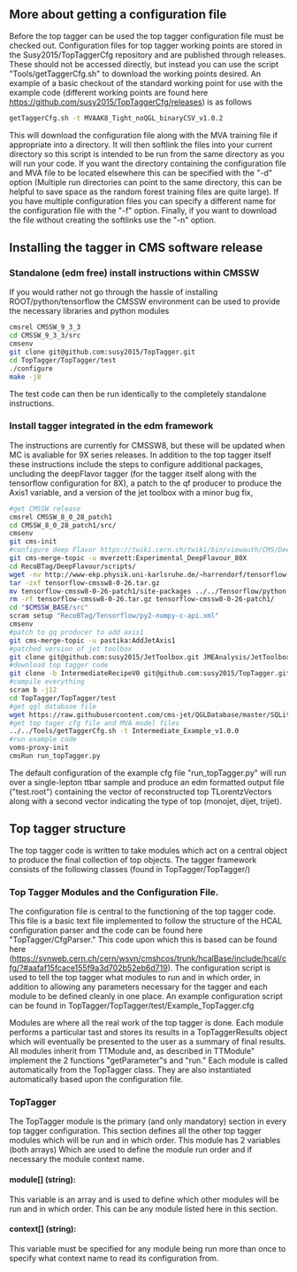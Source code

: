 

## More about getting a configuration file

Before the top tagger can be used the top tagger configuration file must be checked out.  Configuration files for top tagger working points are stored in the Susy2015/TopTaggerCfg repository and are published through releases.  These should not be accessed directly, but instead you can use the script "Tools/getTaggerCfg.sh" to download the working points desired.  An example of a basic checkout of the standard working point for use with the example code (different working points are found here https://github.com/susy2015/TopTaggerCfg/releases) is as follows

```sh
getTaggerCfg.sh -t MVAAK8_Tight_noQGL_binaryCSV_v1.0.2
```

This will download the configuration file along with the MVA training file if appropriate into a directory.  It will then softlink the files into your current directory so this script is intended to be run from the same directory as you will run your code.  If you want the directory containing the configuration file and MVA file to be located elsewhere this can be specified with the "-d" option (Multiple run directories can point to the same directory, this can be helpful to save space as the random forest training files are quite large).  If you have multiple configuration files you can specify a different name for the configuration file with the "-f" option.  Finally, if you want to download the file without creating the softlinks use the "-n" option.


## Installing the tagger in CMS software release

### Standalone (edm free) install instructions within CMSSW

If you would rather not go through the hassle of installing ROOT/python/tensorflow the CMSSW environment can be used to provide the necessary libraries and python modules 

```sh
cmsrel CMSSW_9_3_3
cd CMSSW_9_3_3/src
cmsenv
git clone git@github.com:susy2015/TopTagger.git
cd TopTagger/TopTagger/test
./configure
make -j8 
```

The test code can then be run identically to the completely standalone instructions.

### Install tagger integrated in the edm framework

The instructions are currently for CMSSW8, but these will be updated when MC is avaliable for 9X series releases.  In addition to the top tagger itself these instructions include the steps to configure additional packages, uncluding the deepFlavor tagger (for the tagger itself along with the tensorflow configuration for 8X), a patch to the qf producer to produce the Axis1 variable, and a version of the jet toolbox with a minor bug fix, 

```sh
#get CMSSW release
cmsrel CMSSW_8_0_28_patch1
cd CMSSW_8_0_28_patch1/src/
cmsenv
git cms-init
#configure deep Flavor https://twiki.cern.ch/twiki/bin/viewauth/CMS/DeepJet
git cms-merge-topic -u mverzett:Experimental_DeepFlavour_80X
cd RecoBTag/DeepFlavour/scripts/
wget -nv http://www-ekp.physik.uni-karlsruhe.de/~harrendorf/tensorflow-cmssw8-0-26.tar.gz
tar -zxf tensorflow-cmssw8-0-26.tar.gz
mv tensorflow-cmssw8-0-26-patch1/site-packages ../../Tensorflow/python
rm -rf tensorflow-cmssw8-0-26.tar.gz tensorflow-cmssw8-0-26-patch1/
cd "$CMSSW_BASE/src"
scram setup "RecoBTag/Tensorflow/py2-numpy-c-api.xml"
cmsenv
#patch to gq producer to add axis1
git cms-merge-topic -u pastika:AddJetAxis1
#patched version of jet toolbox
git clone git@github.com:susy2015/JetToolbox.git JMEAnalysis/JetToolbox -b fix_NoLep_jetToolbox_80X_V3
#download top tagger code 
git clone -b IntermediateRecipeV0 git@github.com:susy2015/TopTagger.git
#compile everything 
scram b -j12
cd TopTagger/TopTagger/test
#get qgl database file
wget https://raw.githubusercontent.com/cms-jet/QGLDatabase/master/SQLiteFiles/QGL_cmssw8020_v2.db
#get top tager cfg file and MVA model files 
../../Tools/getTaggerCfg.sh -t Intermediate_Example_v1.0.0
#run example code
voms-proxy-init
cmsRun run_topTagger.py
```

The default configuration of the example cfg file "run_topTagger.py" will run over a single-lepton ttbar sample and produce an edm formatted output file ("test.root") containing the vector of reconstructed top TLorentzVectors along with a second vector indicating the type of top (monojet, dijet, trijet).  

## Top tagger structure

The top tagger code is written to take modules which act on a central object to produce the final collection of top objects.  The tagger framework consists of the following classes (found in TopTagger/TopTagger/)

### Top Tagger Modules and the Configuration File.

The configuration file is central to the functioning of the top tagger code.  This file is a basic text file implemented to follow the structure of the HCAL configuration parser and the code can be found here "TopTagger/CfgParser."  This code upon which this is based can be found here (https://svnweb.cern.ch/cern/wsvn/cmshcos/trunk/hcalBase/include/hcal/cfg/?#aafaf15fcace155f9a3d702b52eb6d719).  The configuration script is used to tell the top tagger what modules to run and in which order, in addition to allowing any parameters necessary for the tagger and each module to be defined cleanly in one place.  An example configuration script can be found in TopTagger/TopTagger/test/Example_TopTagger.cfg

Modules are where all the real work of the top tagger is done.  Each module performs a particular tast and stores its results in a TopTaggerResults object which will eventually be presented to the user as a summary of final results.  All modules inherit from TTModule and, as described in TTModule" implement the 2 functions "getParameter"s and "run."  Each module is called automatically from the TopTagger class.  They are also instantiated automatically based upon the configuration file.


### TopTagger

The TopTagger module is the primary (and only mandatory) section in every top tagger configuration.  This section defines all the other top tagger modules which will be run and in which order.  This module has 2 variables (both arrays) Which are used to define the module run order and if necessary the module context name.

#### module[] (string):

This variable is an array and is used to define which other modules will be run and in which order.  This can be any module listed here in this section.

#### context[] (string):

This variable must be specified for any module being run more than once to specify what context name to read its configuration from.

